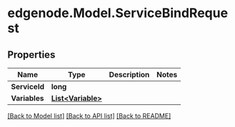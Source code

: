 # edgenode.Model.ServiceBindRequest

## Properties

Name | Type | Description | Notes
------------ | ------------- | ------------- | -------------
**ServiceId** | **long** |  | 
**Variables** | [**List&lt;Variable&gt;**](Variable.md) |  | 

[[Back to Model list]](../README.md#documentation-for-models) [[Back to API list]](../README.md#documentation-for-api-endpoints) [[Back to README]](../README.md)

